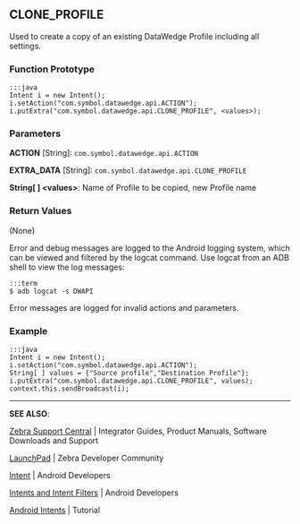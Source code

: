 <h2 id="clone_profile">CLONE_PROFILE</h2>
<p>Used to create a copy of an existing DataWedge Profile including all settings.</p>
<h3 id="functionprototype">Function Prototype</h3>
<pre><code>:::java
Intent i = new Intent();
i.setAction("com.symbol.datawedge.api.ACTION");
i.putExtra("com.symbol.datawedge.api.CLONE_PROFILE", &lt;values&gt;);
</code></pre>
<h3 id="parameters">Parameters</h3>
<p><strong>ACTION</strong> [String]: <code>com.symbol.datawedge.api.ACTION</code></p>
<p><strong>EXTRA_DATA</strong> [String]: <code>com.symbol.datawedge.api.CLONE_PROFILE</code></p>
<p><strong>String[ ] &lt;values&gt;</strong>: Name of Profile to be copied, new Profile name</p>
<h3 id="returnvalues">Return Values</h3>
<p>(None)</p>
<p>Error and debug messages are logged to the Android logging system, which can be viewed and filtered by the logcat command. Use logcat from an ADB shell to view the log messages:</p>
<pre><code>:::term
$ adb logcat -s DWAPI
</code></pre>
<p>Error messages are logged for invalid actions and parameters.</p>
<h3 id="example">Example</h3>
<pre><code>:::java
Intent i = new Intent();
i.setAction("com.symbol.datawedge.api.ACTION");
String[ ] values = {"Source profile","Destination Profile"};
i.putExtra("com.symbol.datawedge.api.CLONE_PROFILE", values);
context.this.sendBroadcast(i);
</code></pre>
<hr />
<p><strong>SEE ALSO</strong>:</p>
<p><a href="https://www.zebra.com/us/en/support-downloads.html">Zebra Support Central</a> | Integrator Guides, Product Manuals, Software Downloads and Support</p>
<p><a href="https://developer.zebra.com/welcome">LaunchPad</a> | Zebra Developer Community</p>
<p><a href="https://developer.android.com/reference/android/content/Intent.html">Intent</a> | Android Developers</p>
<p><a href="http://developer.android.com/guide/components/intents-filters.html">Intents and Intent Filters</a> | Android Developers</p>
<p><a href="http://www.vogella.com/tutorials/AndroidIntent/article.html">Android Intents</a> | Tutorial</p>